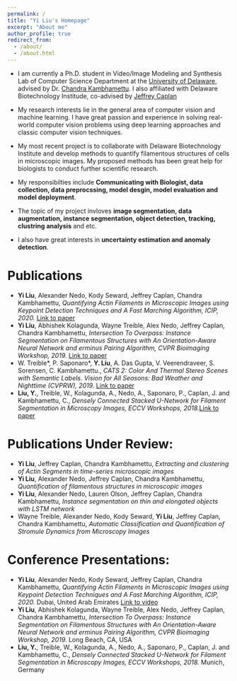 ```yaml
---
permalink: /
title: "Yi Liu's Homepage"
excerpt: "About me"
author_profile: true
redirect_from: 
  - /about/
  - /about.html
---
```

* I am currently a Ph.D. student in Video/Image Modeling and Synthesis Lab of Computer Science Department at the [University of Delaware](https://www.udel.edu/), advised by Dr. [Chandra Kambhamettu](https://scholar.google.com/citations?hl=en&user=BMVESLIAAAAJ&view_op=list_works&sortby=pubdate). I also affiliated with Delaware Biotechnology Institude, co-advised by [Jeffrey Caplan](https://www.udel.edu/academics/colleges/canr/departments/plant-and-soil-sciences/faculty-staff/jeffrey-caplan/)

* My research interests lie in the general area of computer vision and machine learning. I have great passion and experience in solving real-world computer vision problems using deep learning approaches and classic computer vision techniques. 

* My most recent project is to collaborate with Delaware Biotechnology Institute and develop methods to quantify filamentous structures of cells in microscopic images. My proposed methods has been great help for biologists to conduct further scientific research.

* My responsibilties include **Communicating with Biologist, data collection, data preprocssing, model desgin, model evaluation and model deployment**. 

* The topic of my project invloves **image segmentation, data augmentation, instance segmentation, object detection, tracking, clustring analysis** and etc. 

* I also have great interests in **uncertainty estimation and anomaly detection**.


Publications
======
* **Yi Liu**, Alexander Nedo, Kody Seward, Jeffrey Caplan, Chandra Kambhamettu, *Quantifying Actin Filaments in Microscopic Images using Keypoint Detection Techniques and A Fast Marching Algorithm, ICIP, 2020.* [Link to paper]()
* **Yi Liu**, Abhishek Kolagunda, Wayne Treible, Alex Nedo, Jeffrey Caplan, Chandra Kambhamettu, *Intersection To Overpass: Instance Segmentation on Filamentous Structures with An Orientation-Aware Neural Network and erminus Pairing Algorithm, CVPR Bioimaging Workshop, 2019.* [Link to paper]()
* W. Treible*, P. Saponaro*, **Y. Liu**, A. Das Gupta, V. Veerendraveer, S. Sorensen, C. Kambhamettu., *CATS 2: Color And Thermal Stereo Scenes with Semantic Labels. Vision for All Seasons: Bad Weather and Nighttime (CVPRW), 2019.* [Link to paper]()
* **Liu, Y.**, Treible, W., Kolagunda, A., Nedo, A., Saponaro, P., Caplan, J. and Kambhamettu, C., *Densely Connected Stacked U-Network for Filament Segmentation in Microscopy Images, ECCV Workshops, 2018.*[Link to paper]()

Publications Under Review:
======
* **Yi Liu**, Jeffrey Caplan, Chandra Kambhamettu, *Extracting and clustering of Actin Segments in time-series microscopic images*
* **Yi Liu**, Alexander Nedo, Jeffrey Caplan, Chandra Kambhamettu, *Quantification of filamentous structures in microscopic images*
* **Yi Liu**, Alexander Nedo, Lauren Olson, Jeffrey Caplan, Chandra Kambhamettu, *Instance segmentation on thin and elongated objects with LSTM network*
* Wayne Treible, Alexander Nedo, Kody Seward, **Yi Liu**, Jeffrey Caplan, Chandra Kambhamettu, *Automatic Classification and Quantification of Stromule Dynamics from Microscopy Images*

Conference Presentations:
=====
* **Yi Liu**, Alexander Nedo, Kody Seward, Jeffrey Caplan, Chandra Kambhamettu, *Quantifying Actin Filaments in Microscopic Images using Keypoint Detection Techniques and A Fast Marching Algorithm, ICIP, 2020.* Dubai, United Arab Emirates [Link to video](https://www.youtube.com/watch?v=xl1RMwspFWY) 
* **Yi Liu**, Abhishek Kolagunda, Wayne Treible, Alex Nedo, Jeffrey Caplan, Chandra Kambhamettu, *Intersection To Overpass: Instance Segmentation on Filamentous Structures with An Orientation-Aware Neural Network and erminus Pairing Algorithm, CVPR Bioimaging Workshop, 2019.* Long Beach, CA, USA
* **Liu, Y.**, Treible, W., Kolagunda, A., Nedo, A., Saponaro, P., Caplan, J. and Kambhamettu, C., *Densely Connected Stacked U-Network for Filament Segmentation in Microscopy Images, ECCV Workshops, 2018.* Munich, Germany

